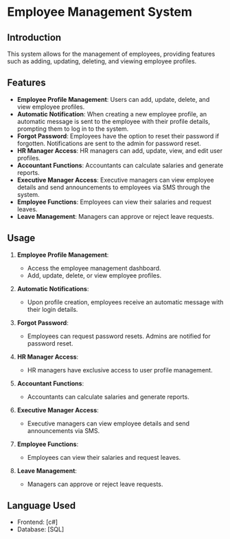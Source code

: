 # Employee Management System

## Introduction

This system allows for the management of employees, providing features such as adding, updating, deleting, and viewing employee profiles.

## Features

- **Employee Profile Management**: Users can add, update, delete, and view employee profiles.
- **Automatic Notification**: When creating a new employee profile, an automatic message is sent to the employee with their profile details, prompting them to log in to the system.
- **Forgot Password**: Employees have the option to reset their password if forgotten. Notifications are sent to the admin for password reset.
- **HR Manager Access**: HR managers can add, update, view, and edit user profiles.
- **Accountant Functions**: Accountants can calculate salaries and generate reports.
- **Executive Manager Access**: Executive managers can view employee details and send announcements to employees via SMS through the system.
- **Employee Functions**: Employees can view their salaries and request leaves.
- **Leave Management**: Managers can approve or reject leave requests.

## Usage

1. **Employee Profile Management**:
   - Access the employee management dashboard.
   - Add, update, delete, or view employee profiles.

2. **Automatic Notifications**:
   - Upon profile creation, employees receive an automatic message with their login details.

3. **Forgot Password**:
   - Employees can request password resets. Admins are notified for password reset.

4. **HR Manager Access**:
   - HR managers have exclusive access to user profile management.

5. **Accountant Functions**:
   - Accountants can calculate salaries and generate reports.

6. **Executive Manager Access**:
   - Executive managers can view employee details and send announcements via SMS.

7. **Employee Functions**:
   - Employees can view their salaries and request leaves.

8. **Leave Management**:
   - Managers can approve or reject leave requests.

## Language Used

- Frontend: [c#]
- Database: [SQL]



